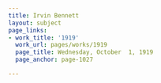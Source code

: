 ```yaml
---
title: Irvin Bennett
layout: subject
page_links:
- work_title: '1919'
  work_url: pages/works/1919
  page_title: Wednesday, October  1, 1919
  page_anchor: page-1027

---
```

